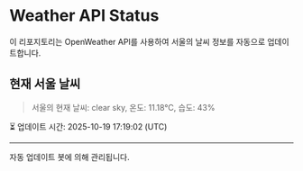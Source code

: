 
# Weather API Status

이 리포지토리는 OpenWeather API를 사용하여 서울의 날씨 정보를 자동으로 업데이트합니다.

## 현재 서울 날씨
> 서울의 현재 날씨: clear sky, 온도: 11.18°C, 습도: 43%

⏳ 업데이트 시간: 2025-10-19 17:19:02 (UTC)

---
자동 업데이트 봇에 의해 관리됩니다.
